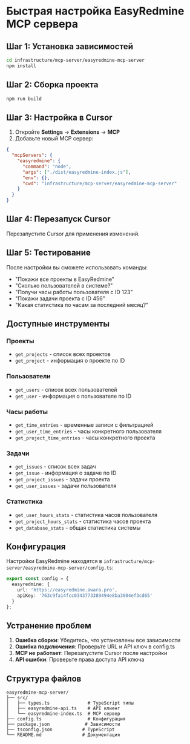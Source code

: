 # Быстрая настройка EasyRedmine MCP сервера

## Шаг 1: Установка зависимостей
```bash
cd infrastructure/mcp-server/easyredmine-mcp-server
npm install
```

## Шаг 2: Сборка проекта
```bash
npm run build
```

## Шаг 3: Настройка в Cursor

1. Откройте **Settings** → **Extensions** → **MCP**
2. Добавьте новый MCP сервер:

```json
{
  "mcpServers": {
    "easyredmine": {
      "command": "node",
      "args": ["./dist/easyredmine-index.js"],
      "env": {},
      "cwd": "infrastructure/mcp-server/easyredmine-mcp-server"
    }
  }
}
```

## Шаг 4: Перезапуск Cursor

Перезапустите Cursor для применения изменений.

## Шаг 5: Тестирование

После настройки вы сможете использовать команды:

- "Покажи все проекты в EasyRedmine"
- "Сколько пользователей в системе?"
- "Получи часы работы пользователя с ID 123"
- "Покажи задачи проекта с ID 456"
- "Какая статистика по часам за последний месяц?"

## Доступные инструменты

### Проекты
- `get_projects` - список всех проектов
- `get_project` - информация о проекте по ID

### Пользователи
- `get_users` - список всех пользователей
- `get_user` - информация о пользователе по ID

### Часы работы
- `get_time_entries` - временные записи с фильтрацией
- `get_user_time_entries` - часы конкретного пользователя
- `get_project_time_entries` - часы конкретного проекта

### Задачи
- `get_issues` - список всех задач
- `get_issue` - информация о задаче по ID
- `get_project_issues` - задачи проекта
- `get_user_issues` - задачи пользователя

### Статистика
- `get_user_hours_stats` - статистика часов пользователя
- `get_project_hours_stats` - статистика часов проекта
- `get_database_stats` - общая статистика системы

## Конфигурация

Настройки EasyRedmine находятся в `infrastructure/mcp-server/easyredmine-mcp-server/config.ts`:

```typescript
export const config = {
  easyredmine: {
    url: 'https://easyredmine.awara.pro',
    apiKey: '763c9fa14fcc0343773389494e8ba3004ef3cd65'
  }
};
```

## Устранение проблем

1. **Ошибка сборки**: Убедитесь, что установлены все зависимости
2. **Ошибка подключения**: Проверьте URL и API ключ в config.ts
3. **MCP не работает**: Перезапустите Cursor после настройки
4. **API ошибки**: Проверьте права доступа API ключа

## Структура файлов

```
easyredmine-mcp-server/
├── src/
│   ├── types.ts              # TypeScript типы
│   ├── easyredmine-api.ts    # API клиент
│   └── easyredmine-index.ts  # MCP сервер
├── config.ts                 # Конфигурация
├── package.json             # Зависимости
├── tsconfig.json           # TypeScript
└── README.md               # Документация
```
